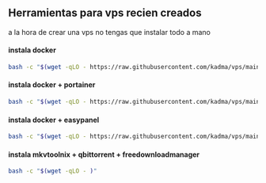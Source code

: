 ## Herramientas para vps recien creados

a la hora de crear una vps no tengas que instalar todo a mano

#### instala docker
```sh
bash -c "$(wget -qLO - https://raw.githubusercontent.com/kadma/vps/main/install-docker.sh)"
```


#### instala docker + portainer
```sh
bash -c "$(wget -qLO - https://raw.githubusercontent.com/kadma/vps/main/nuevo%2Bdocker%2Bportainer.sh)"
```


#### instala docker + easypanel
```sh
bash -c "$(wget -qLO - https://raw.githubusercontent.com/kadma/vps/main/nuevo%2Bdocker%2Beasypanel.sh)"
```

#### instala mkvtoolnix + qbittorrent + freedownloadmanager
```sh
bash -c "$(wget -qLO - )"
```